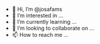 - 👋 Hi, I’m @josafams
- 👀 I’m interested in ...
- 🌱 I’m currently learning ...
- 💞️ I’m looking to collaborate on ...
- 📫 How to reach me ...

<!---
josafams/josafams is a ✨ special ✨ repository because its `README.md` (this file) appears on your GitHub profile.
You can click the Preview link to take a look at your changes.
--->
